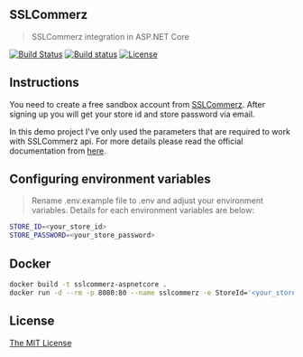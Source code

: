 ## SSLCommerz
> SSLCommerz integration in ASP.NET Core

[![Build Status](https://travis-ci.com/shibbir/sslcommerz.svg?branch=master)](https://travis-ci.com/shibbir/sslcommerz)
[![Build status](https://ci.appveyor.com/api/projects/status/gufvbf0vq4jtcqn5?svg=true)](https://ci.appveyor.com/project/shibbir/sslcommerz)
[![License](https://img.shields.io/badge/license-MIT-blue.svg)](http://opensource.org/licenses/MIT)

## Instructions
You need to create a free sandbox account from [SSLCommerz](https://developer.sslcommerz.com/registration/). After signing up you will get your store id and store password via email.

In this demo project I've only used the parameters that are required to work with SSLCommerz api. For more details please read the official documentation from [here](https://developer.sslcommerz.com/doc/v4/).

## Configuring environment variables
> Rename .env.example file to .env and adjust your environment variables. Details for each environment variables are below:

```bash
STORE_ID=<your_store_id>
STORE_PASSWORD=<your_store_password>
```

## Docker

```bash
docker build -t sslcommerz-aspnetcore .
docker run -d --rm -p 8080:80 --name sslcommerz -e StoreId='<your_store_id>' -e StorePassword='your_store_password' sslcommerz-aspnetcore
```

## License
<a href="https://opensource.org/licenses/MIT">The MIT License</a>
